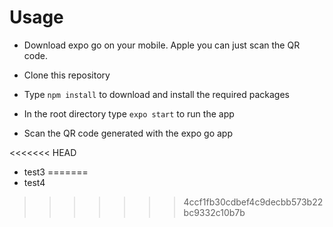 # Usage
 - Download expo go on your mobile. Apple you can just scan the QR code.
 
 - Clone this repository
 
 - Type `npm install` to download and install the required packages

 - In the root directory type `expo start` to run the app
 
 - Scan the QR code generated with the expo go app
 
<<<<<<< HEAD
 - test3
=======
 - test4
>>>>>>> 4ccf1fb30cdbef4c9decbb573b22bc9332c10b7b

